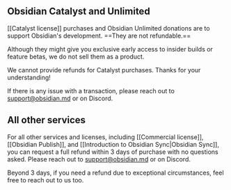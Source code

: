 ## Obsidian Catalyst and Unlimited

[[Catalyst license]] purchases and Obsidian Unlimited donations are to support Obsidian's development. ==They are not refundable.==

Although they might give you exclusive early access to insider builds or feature betas, we do not sell them as a product.

We cannot provide refunds for Catalyst purchases. Thanks for your understanding!

If there is any issue with a transaction, please reach out to support@obsidian.md or on Discord.

## All other services

For all other services and licenses, including [[Commercial license]], [[Obsidian Publish]], and [[Introduction to Obsidian Sync|Obsidian Sync]], you can request a full refund within 3 days of purchase with no questions asked. Please reach out to support@obsidian.md or on Discord.

Beyond 3 days, if you need a refund due to exceptional circumstances, feel free to reach out to us too.